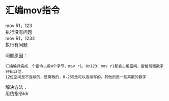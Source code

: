 # 汇编mov指令

mov R1，123  
执行没有问题  
mov R1，1234  
执行有问题
  
问题原因： 
 
	汇编编译完成一个指令占用4个字节，mov r1，0x123，mov r1都会占用空间，留给后面数字只有12位，  	
	12位空间是不连续的，是离散的，0-255是可以连续写的，其他的是一些离散的数字  

解决方法：  
	用伪指令ldr